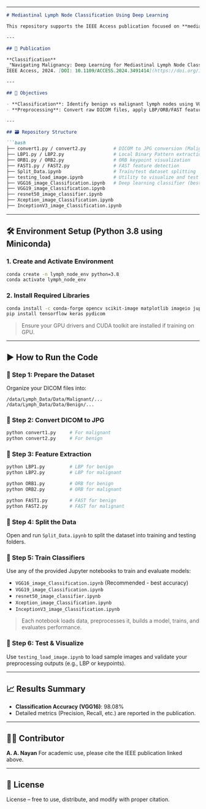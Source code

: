 
---

````markdown
# Mediastinal Lymph Node Classification Using Deep Learning

This repository supports the IEEE Access publication focused on **mediastinal lymph node classification** using **deep learning** and **feature engineering techniques**. It includes preprocessing scripts, feature extraction tools, and training notebooks for multiple CNN-based classifiers.

---

## 📘 Publication

**Classification**  
_"Navigating Malignancy: Deep Learning for Mediastinal Lymph Node Classification"_  
IEEE Access, 2024. [DOI: 10.1109/ACCESS.2024.3491414](https://doi.org/10.1109/ACCESS.2024.3491414)

---

## 🎯 Objectives

- **Classification**: Identify benign vs malignant lymph nodes using VGG16, VGG19, ResNet50, InceptionV3, and Xception models.
- **Preprocessing**: Convert raw DICOM files, apply LBP/ORB/FAST feature extraction to enrich datasets.

---

## 🗃️ Repository Structure

```bash
├── convert1.py / convert2.py          # DICOM to JPG conversion (Malignant / Benign)
├── LBP1.py / LBP2.py                  # Local Binary Pattern extraction
├── ORB1.py / ORB2.py                  # ORB keypoint visualization
├── FAST1.py / FAST2.py                # FAST feature detection
├── Split_Data.ipynb                   # Train/test dataset splitting
├── testing_load_image.ipynb           # Utility to visualize and test images
├── VGG16_image_Classification.ipynb   # Deep learning classifier (best performance)
├── VGG19_image_Classification.ipynb
├── resnet50_image_classifier.ipynb
├── Xception_image_Classification.ipynb
├── InceptionV3_image_Classification.ipynb
````

---

## 🛠️ Environment Setup (Python 3.8 using Miniconda)

### 1. Create and Activate Environment

```bash
conda create -n lymph_node_env python=3.8
conda activate lymph_node_env
```

### 2. Install Required Libraries

```bash
conda install -c conda-forge opencv scikit-image matplotlib imageio jupyterlab numpy pandas pillow
pip install tensorflow keras pydicom
```

> Ensure your GPU drivers and CUDA toolkit are installed if training on GPU.

---

## ▶️ How to Run the Code

### 🔹 Step 1: Prepare the Dataset

Organize your DICOM files into:

```
/data/Lymph_Data/Data/Malignant/...
/data/Lymph_Data/Data/Benign/...
```

### 🔹 Step 2: Convert DICOM to JPG

```bash
python convert1.py     # For malignant
python convert2.py     # For benign
```

### 🔹 Step 3: Feature Extraction

```bash
python LBP1.py         # LBP for benign
python LBP2.py         # LBP for malignant

python ORB1.py         # ORB for benign
python ORB2.py         # ORB for malignant

python FAST1.py        # FAST for benign
python FAST2.py        # FAST for malignant
```

### 🔹 Step 4: Split the Data

Open and run `Split_Data.ipynb` to split the dataset into training and testing folders.

### 🔹 Step 5: Train Classifiers

Use any of the provided Jupyter notebooks to train and evaluate models:

* `VGG16_image_Classification.ipynb` (Recommended - best accuracy)
* `VGG19_image_Classification.ipynb`
* `resnet50_image_classifier.ipynb`
* `Xception_image_Classification.ipynb`
* `InceptionV3_image_Classification.ipynb`

> Each notebook loads data, preprocesses it, builds a model, trains, and evaluates performance.

### 🔹 Step 6: Test & Visualize

Use `testing_load_image.ipynb` to load sample images and validate your preprocessing outputs (e.g., LBP or keypoints).

---

## 📈 Results Summary

* **Classification Accuracy (VGG16)**: 98.08%
* Detailed metrics (Precision, Recall, etc.) are reported in the publication.

---

## 🧑‍💻 Contributor

**A. A. Nayan**
For academic use, please cite the IEEE publication linked above.

---

## 📄 License

License – free to use, distribute, and modify with proper citation.

```

